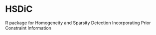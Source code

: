 # HSDiC
R package for Homogeneity and Sparsity Detection Incorporating Prior Constraint Information
